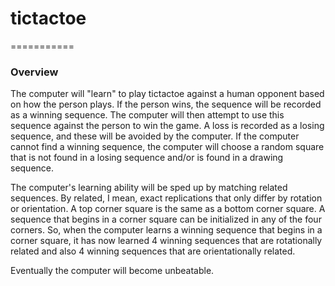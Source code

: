 # tictactoe
===========

### Overview

The computer will "learn" to play tictactoe against a human opponent based on how the person plays. If the person wins, the sequence will be recorded as a winning sequence. The computer will then attempt to use this sequence against the person to win the game. A loss is recorded as a losing sequence, and these will be avoided by the computer. If the computer cannot find a winning sequence, the computer will choose a random square that is not found in a losing sequence and/or is found in a drawing sequence.

The computer's learning ability will be sped up by matching related sequences. By related, I mean, exact replications that only differ by rotation or orientation. A top corner square is the same as a bottom corner square. A sequence that begins in a corner square can be initialized in any of the four corners. So, when the computer learns a winning sequence that begins in a corner square, it has now learned 4 winning sequences that are rotationally related and also 4 winning sequences that are orientationally related.

Eventually the computer will become unbeatable.
